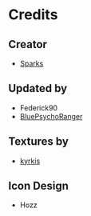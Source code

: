 # Credits

## Creator
- [Sparks](https://twitter.com/SparksTheGamer)

## Updated by
- Federick90
- [BluePsychoRanger](https://twitter.com/BluPsychoRanger)

## Textures by
- [kyrkis](http://discordapp.com/users/287287322360414218)

## Icon Design
- Hozz
